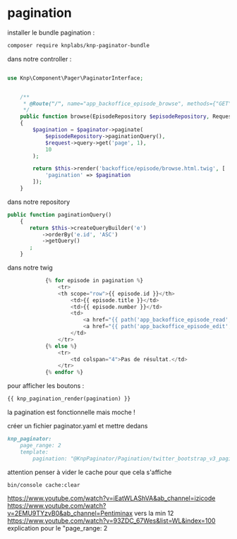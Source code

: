 # pagination

installer le bundle pagination :
```bash
composer require knplabs/knp-paginator-bundle
```

dans notre controller :

```php

use Knp\Component\Pager\PaginatorInterface;


    /**
     * @Route("/", name="app_backoffice_episode_browse", methods={"GET"})
     */
    public function browse(EpisodeRepository $episodeRepository, Request $request, PaginatorInterface $paginator): Response
    {
        $pagination = $paginator->paginate(
            $episodeRepository->paginationQuery(),
            $request->query->get('page', 1),
            10
        );

        return $this->render('backoffice/episode/browse.html.twig', [
            'pagination' => $pagination
        ]);
    }
```

dans notre repository 

```php
public function paginationQuery()
    {
       return $this->createQueryBuilder('e')
           ->orderBy('e.id', 'ASC')
           ->getQuery()
       ;
    }
```

dans notre twig

```php
            {% for episode in pagination %}
                <tr>
                <th scope="row">{{ episode.id }}</th>
                    <td>{{ episode.title }}</td>
                    <td>{{ episode.number }}</td>
                    <td>
                        <a href="{{ path('app_backoffice_episode_read', {'id': episode.id}) }}" class="btn btn-success">voir</a>
                        <a href="{{ path('app_backoffice_episode_edit', {'id': episode.id}) }}" class="btn btn-warning">Modifier</a>
                    </td>
                </tr>
            {% else %}
                <tr>
                    <td colspan="4">Pas de résultat.</td>
                </tr>
            {% endfor %}
```

pour afficher les boutons :

```php
{{ knp_pagination_render(pagination) }}
```

la pagination est fonctionnelle mais moche !

créer un fichier paginator.yaml et mettre dedans
```md
knp_paginator:
    page_range: 2
    template:
        pagination: "@KnpPaginator/Pagination/twitter_bootstrap_v3_pagination.html.twig"
```

attention penser à vider le cache pour que cela s'affiche
```bash
bin/console cache:clear
```


https://www.youtube.com/watch?v=iEatWLAShVA&ab_channel=izicode
https://www.youtube.com/watch?v=2EMU9TYzvB0&ab_channel=Pentiminax vers la min 12
https://www.youtube.com/watch?v=93ZDC_67Wes&list=WL&index=100 explication pour le "page_range: 2
